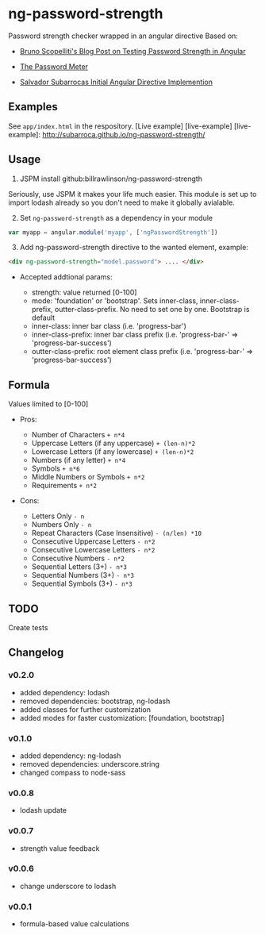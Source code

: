 # ng-password-strength

Password strength checker wrapped in an angular directive
Based on:

*	[Bruno Scopelliti's Blog Post on Testing Password Strength in Angular][bruno]
*	[The Password Meter][meter]
* [Salvador Subarrocas Initial Angular Directive Implemention][upstream]

  [bruno]: http://blog.brunoscopelliti.com/angularjs-directive-to-test-the-strength-of-a-password
  [meter]: http://www.passwordmeter.com
  [upstream]: https://github.com/subarroca/ng-password-strength

## Examples
See `app/index.html` in the respository.
[Live example] [live-example]
[live-example]: http://subarroca.github.io/ng-password-strength/

## Usage

1. JSPM install github:billrawlinson/ng-password-strength

Seriously, use JSPM it makes your life much easier.  This module is set up to import lodash already so you don't need to make it globally avialable.



2. Set `ng-password-strength` as a dependency in your module
  ```javascript
  var myapp = angular.module('myapp', ['ngPasswordStrength'])
  ```

3. Add ng-password-strength directive to the wanted element, example:
  ```html
  <div ng-password-strength="model.password"> .... </div>
  ```

* Accepted addtional params:

  * strength: value returned [0-100]
  * mode: 'foundation' or 'bootstrap'. Sets inner-class, inner-class-prefix, outter-class-prefix. No need to set one by one.  Bootstrap is default
  * inner-class: inner bar class (i.e. 'progress-bar')
  * inner-class-prefix: inner bar class prefix (i.e. 'progress-bar-' => 'progress-bar-success')
  * outter-class-prefix: root element class prefix (i.e. 'progress-bar-' => 'progress-bar-success')


## Formula
Values limited to [0-100]

* Pros:

  * Number of Characters `+ n*4`
  * Uppercase Letters (if any uppercase)  `+ (len-n)*2`
  * Lowercase Letters (if any lowercase)  `+ (len-n)*2`
  * Numbers (if any letter)  `+ n*4`
  * Symbols  `+ n*6`
  * Middle Numbers or Symbols  `+ n*2`
  * Requirements `+ n*2`

* Cons:

  * Letters Only `- n`
  * Numbers Only `- n`
  * Repeat Characters (Case Insensitive) `- (n/len) *10`
  * Consecutive Uppercase Letters  `- n*2`
  * Consecutive Lowercase Letters  `- n*2`
  * Consecutive Numbers  `- n*2`
  * Sequential Letters (3+)  `- n*3`
  * Sequential Numbers (3+)  `- n*3`
  * Sequential Symbols (3+)  `- n*3`

## TODO
Create tests

## Changelog
### v0.2.0
* added dependency: lodash
* removed dependencies: bootstrap, ng-lodash
* added classes for further customization
* added modes for faster customization: [foundation, bootstrap]

### v0.1.0
* added dependency: ng-lodash
* removed dependencies: underscore.string
* changed compass to node-sass

### v0.0.8
* lodash update

### v0.0.7
* strength value feedback

### v0.0.6
* change underscore to lodash

### v0.0.1
* formula-based value calculations
